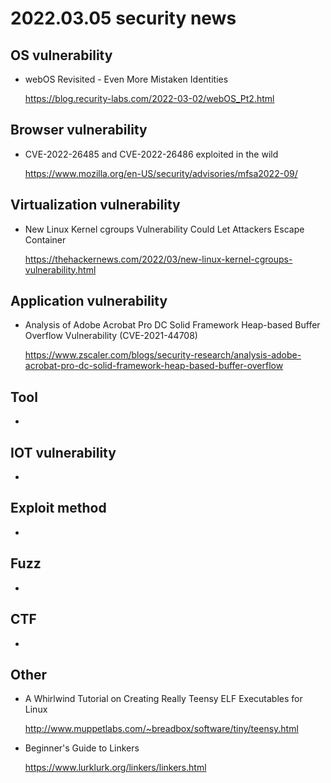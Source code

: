 # 2022.03.05 security news

## OS vulnerability 

* webOS Revisited - Even More Mistaken Identities

  https://blog.recurity-labs.com/2022-03-02/webOS_Pt2.html

## Browser vulnerability

* CVE-2022-26485 and CVE-2022-26486 exploited in the wild

  https://www.mozilla.org/en-US/security/advisories/mfsa2022-09/

## Virtualization vulnerability

* New Linux Kernel cgroups Vulnerability Could Let Attackers Escape Container

  https://thehackernews.com/2022/03/new-linux-kernel-cgroups-vulnerability.html

## Application vulnerability 

* Analysis of Adobe Acrobat Pro DC Solid Framework Heap-based Buffer Overflow Vulnerability (CVE-2021-44708)

  https://www.zscaler.com/blogs/security-research/analysis-adobe-acrobat-pro-dc-solid-framework-heap-based-buffer-overflow

## Tool

* 

## IOT vulnerability 

* 

## Exploit method

* 

## Fuzz

* 

## CTF

* 

## Other

* A Whirlwind Tutorial on Creating Really Teensy ELF Executables for Linux

  http://www.muppetlabs.com/~breadbox/software/tiny/teensy.html

* Beginner's Guide to Linkers

  https://www.lurklurk.org/linkers/linkers.html